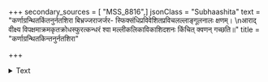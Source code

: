 +++
secondary_sources = [ "MSS_8816",]
jsonClass = "Subhaashita"
text = "कर्णाग्रन्थितकिंतनुर्नतशिरा बिभ्रज्जराजर्जर- स्फिक्संधिप्रविवेशितप्रविचलल्लाङ्गूलनालः क्षणम्।  \nआराद् वीक्ष्य विपक्षमाक्रमकृतक्रोधस्फुरत्कन्धरं श्वा मल्लीकलिकाविकाशिदशनः किंचित् क्वणन् गच्छति॥"
title = "कर्णाग्रन्थितकिन्तनुर्नतशिरा"

+++

<details><summary>Text</summary>

कर्णाग्रन्थितकिंतनुर्नतशिरा बिभ्रज्जराजर्जर- स्फिक्संधिप्रविवेशितप्रविचलल्लाङ्गूलनालः क्षणम्।  
आराद् वीक्ष्य विपक्षमाक्रमकृतक्रोधस्फुरत्कन्धरं श्वा मल्लीकलिकाविकाशिदशनः किंचित् क्वणन् गच्छति॥
</details>
